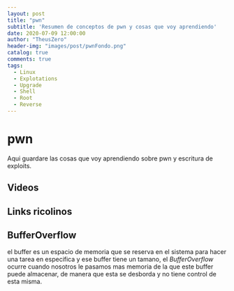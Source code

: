 ```yaml
---
layout: post
title: "pwn"
subtitle: 'Resumen de conceptos de pwn y cosas que voy aprendiendo'
date: 2020-07-09 12:00:00
author: "TheusZero"
header-img: "images/post/pwnFondo.png"
catalog: true
comments: true
tags:
  - Linux
  - Explotations
  - Upgrade
  - Shell
  - Root
  - Reverse
---
```


# pwn
Aqui guardare las cosas que voy aprendiendo sobre pwn y escritura de exploits.

## Videos

> []()

## Links ricolinos

## BufferOverflow
el buffer es un espacio de memoria que se reserva en el sistema para hacer una tarea en especifica y ese buffer tiene un tamano, el *BufferOverflow* ocurre cuando nosotros le pasamos mas memoria de la que este buffer puede almacenar, de manera que esta se desborda y no tiene control de esta misma.


